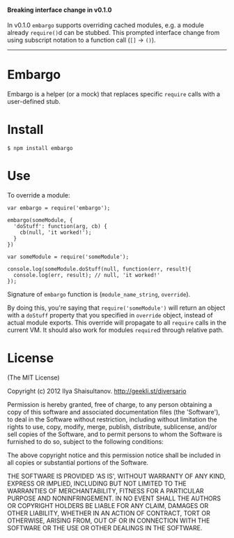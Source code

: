 #### Breaking interface change in v0.1.0

In v0.1.0 `embargo` supports overriding cached modules, e.g. a module already `require()`d can be stubbed.
This prompted interface change from using subscript notation to a function call (`[]` -> `()`). 

________

# Embargo

Embargo is a helper (or a mock) that replaces specific `require` calls with a user-defined stub. 

# Install

    $ npm install embargo

# Use

To override a module:

    var embargo = require('embargo');
    
    embargo(someModule, {
      'doStuff': function(arg, cb) {
        cb(null, 'it worked!');
      }
    })
    
    var someModule = require('someModule');
    
    console.log(someModule.doStuff(null, function(err, result){
      console.log(err, result); // null, 'it worked!'
    });

Signature of `embargo` function is (`module_name_string`, `override`).

By doing this, you're saying that `require('someModule')` will return an object with a `doStuff` property that you specified in `override` object, instead of actual module exports.
This override will propagate to all `require` calls in the current VM. It should also work for modules `require`d through relative path.

# License

(The MIT License)

Copyright (c) 2012 Ilya Shaisultanov. http://geekli.st/diversario

Permission is hereby granted, free of charge, to any person obtaining a copy of this software and associated documentation files (the 'Software'), to deal in the Software without restriction, including without limitation the rights to use, copy, modify, merge, publish, distribute, sublicense, and/or sell copies of the Software, and to permit persons to whom the Software is furnished to do so, subject to the following conditions:

The above copyright notice and this permission notice shall be included in all copies or substantial portions of the Software.

THE SOFTWARE IS PROVIDED 'AS IS', WITHOUT WARRANTY OF ANY KIND, EXPRESS OR IMPLIED, INCLUDING BUT NOT LIMITED TO THE WARRANTIES OF MERCHANTABILITY, FITNESS FOR A PARTICULAR PURPOSE AND NONINFRINGEMENT. IN NO EVENT SHALL THE AUTHORS OR COPYRIGHT HOLDERS BE LIABLE FOR ANY CLAIM, DAMAGES OR OTHER LIABILITY, WHETHER IN AN ACTION OF CONTRACT, TORT OR OTHERWISE, ARISING FROM, OUT OF OR IN CONNECTION WITH THE SOFTWARE OR THE USE OR OTHER DEALINGS IN THE SOFTWARE.

